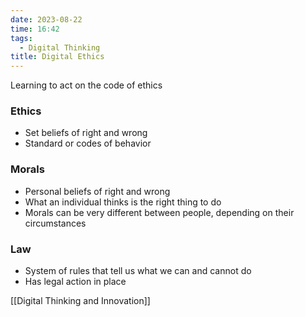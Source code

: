 ```yaml
---
date: 2023-08-22
time: 16:42
tags:
  - Digital Thinking
title: Digital Ethics
---
```

Learning to act on the code of ethics

### Ethics
- Set beliefs of right and wrong
- Standard or codes of behavior

### Morals
- Personal beliefs of right and wrong
- What an individual thinks is the right thing to do
- Morals can be very different between people, depending on their circumstances

### Law
- System of rules that tell us what we can and cannot do
- Has legal action in place

[[Digital Thinking and Innovation]]